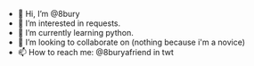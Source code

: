 - 👋 Hi, I’m @8bury
- 👀 I’m interested in requests.
- 🌱 I’m currently learning python.
- 💞️ I’m looking to collaborate on (nothing because i'm a novice)
- 📫 How to reach me: @8buryafriend in twt
